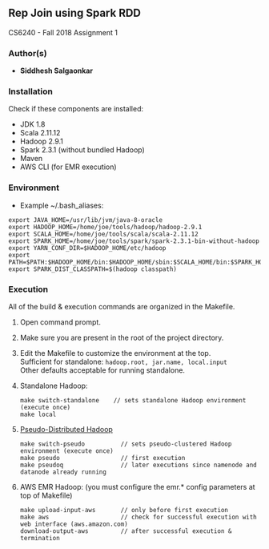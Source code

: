 ## Rep Join using Spark RDD

CS6240 - Fall 2018 Assignment 1 

### Author(s)

* **Siddhesh Salgaonkar**

### Installation

Check if these components are installed:

- JDK 1.8
- Scala 2.11.12
- Hadoop 2.9.1
- Spark 2.3.1 (without bundled Hadoop)
- Maven
- AWS CLI (for EMR execution)

### Environment 

* Example ~/.bash_aliases:
```
export JAVA_HOME=/usr/lib/jvm/java-8-oracle
export HADOOP_HOME=/home/joe/tools/hadoop/hadoop-2.9.1
export SCALA_HOME=/home/joe/tools/scala/scala-2.11.12
export SPARK_HOME=/home/joe/tools/spark/spark-2.3.1-bin-without-hadoop
export YARN_CONF_DIR=$HADOOP_HOME/etc/hadoop
export PATH=$PATH:$HADOOP_HOME/bin:$HADOOP_HOME/sbin:$SCALA_HOME/bin:$SPARK_HOME/bin
export SPARK_DIST_CLASSPATH=$(hadoop classpath)
```

### Execution
All of the build & execution commands are organized in the Makefile.

1. Open command prompt.
2. Make sure you are present in the root of the project directory.
3. Edit the Makefile to customize the environment at the top.  
   Sufficient for standalone: `hadoop.root, jar.name, local.input`  
   Other defaults acceptable for running standalone.
4. Standalone Hadoop:  

    ```
    make switch-standalone    // sets standalone Hadoop environment (execute once)
    make local
	```
	
5. [Pseudo-Distributed Hadoop](https://hadoop.apache.org/docs/current/hadoop-project-dist/hadoop-common/SingleCluster.html#Pseudo-Distributed_Operation)
	
	```
	make switch-pseudo			// sets pseudo-clustered Hadoop environment (execute once)
	make pseudo					// first execution
	make pseudoq				// later executions since namenode and datanode already running
	```
	 
6. AWS EMR Hadoop: (you must configure the emr.* config parameters at top of Makefile)
	```
	make upload-input-aws		// only before first execution
	make aws					// check for successful execution with web interface (aws.amazon.com)
	download-output-aws			// after successful execution & termination
	```